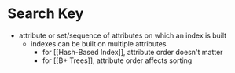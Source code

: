# Search Key
- attribute or set/sequence of attributes on which an index is built
	- indexes can be built on multiple attributes
		- for [[Hash-Based Index]], attribute order doesn't matter
		- for [[B+ Trees]], attribute order affects sorting